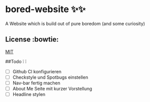 # bored-website :sparkles::sparkles:
A Website which is build out of pure boredom (and some curiosity)

## License :bowtie:
[MIT](https://choosealicense.com/licenses/mit/)

##Todo :grey_exclamation: :grey_exclamation:
- [ ] Github Cl konfigurieren
- [ ] Checkstyle und Spotbugs einstellen
- [ ] Nav-bar fertig machen
- [ ] About Me Seite mit kurzer Vorstellung
- [ ] Headline stylen
